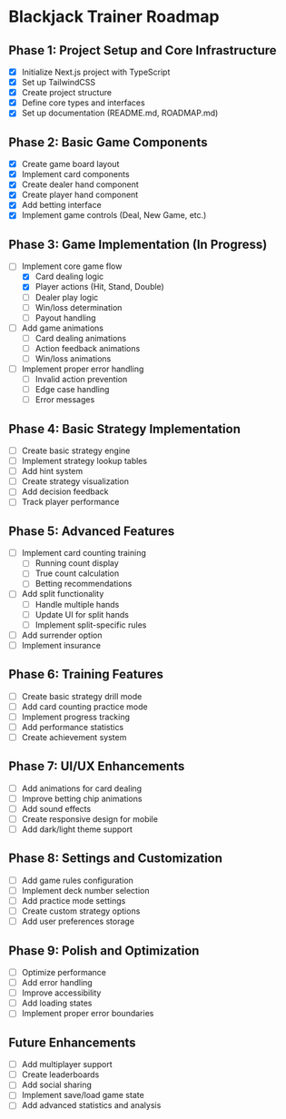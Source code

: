 # Blackjack Trainer Roadmap

## Phase 1: Project Setup and Core Infrastructure 
- [x] Initialize Next.js project with TypeScript
- [x] Set up TailwindCSS
- [x] Create project structure
- [x] Define core types and interfaces
- [x] Set up documentation (README.md, ROADMAP.md)

## Phase 2: Basic Game Components 
- [x] Create game board layout
- [x] Implement card components
- [x] Create dealer hand component
- [x] Create player hand component
- [x] Add betting interface
- [x] Implement game controls (Deal, New Game, etc.)

## Phase 3: Game Implementation (In Progress)
- [ ] Implement core game flow
  - [x] Card dealing logic
  - [x] Player actions (Hit, Stand, Double)
  - [ ] Dealer play logic
  - [ ] Win/loss determination
  - [ ] Payout handling
- [ ] Add game animations
  - [ ] Card dealing animations
  - [ ] Action feedback animations
  - [ ] Win/loss animations
- [ ] Implement proper error handling
  - [ ] Invalid action prevention
  - [ ] Edge case handling
  - [ ] Error messages

## Phase 4: Basic Strategy Implementation
- [ ] Create basic strategy engine
- [ ] Implement strategy lookup tables
- [ ] Add hint system
- [ ] Create strategy visualization
- [ ] Add decision feedback
- [ ] Track player performance

## Phase 5: Advanced Features
- [ ] Implement card counting training
  - [ ] Running count display
  - [ ] True count calculation
  - [ ] Betting recommendations
- [ ] Add split functionality
  - [ ] Handle multiple hands
  - [ ] Update UI for split hands
  - [ ] Implement split-specific rules
- [ ] Add surrender option
- [ ] Implement insurance

## Phase 6: Training Features
- [ ] Create basic strategy drill mode
- [ ] Add card counting practice mode
- [ ] Implement progress tracking
- [ ] Add performance statistics
- [ ] Create achievement system

## Phase 7: UI/UX Enhancements
- [ ] Add animations for card dealing
- [ ] Improve betting chip animations
- [ ] Add sound effects
- [ ] Create responsive design for mobile
- [ ] Add dark/light theme support

## Phase 8: Settings and Customization
- [ ] Add game rules configuration
- [ ] Implement deck number selection
- [ ] Add practice mode settings
- [ ] Create custom strategy options
- [ ] Add user preferences storage

## Phase 9: Polish and Optimization
- [ ] Optimize performance
- [ ] Add error handling
- [ ] Improve accessibility
- [ ] Add loading states
- [ ] Implement proper error boundaries

## Future Enhancements
- [ ] Add multiplayer support
- [ ] Create leaderboards
- [ ] Add social sharing
- [ ] Implement save/load game state
- [ ] Add advanced statistics and analysis
